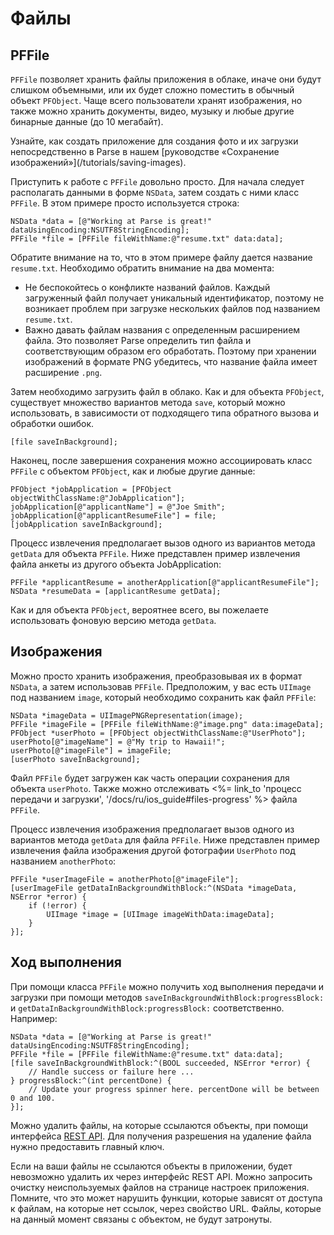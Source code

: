 # Файлы

## PFFile

`PFFile` позволяет хранить файлы приложения в облаке, иначе они будут слишком объемными, или их будет сложно поместить в обычный объект `PFObject`. Чаще всего пользователи хранят изображения, но также можно хранить документы, видео, музыку и любые другие бинарные данные (до 10 мегабайт).

<div class="callout_green">
  Узнайте, как создать приложение для создания фото и их загрузки непосредственно в Parse в нашем [руководстве «Сохранение изображений»](/tutorials/saving-images).
</div>

Приступить к работе с `PFFile` довольно просто. Для начала следует располагать данными в форме `NSData`, затем создать с ними класс `PFFile`. В этом примере просто используется строка:

```objc
NSData *data = [@"Working at Parse is great!" dataUsingEncoding:NSUTF8StringEncoding];
PFFile *file = [PFFile fileWithName:@"resume.txt" data:data];
```

Обратите внимание на то, что в этом примере файлу дается название `resume.txt`. Необходимо обратить внимание на два момента: 

*   Не беспокойтесь о конфликте названий файлов. Каждый загруженный файл получает уникальный идентификатор, поэтому не возникает проблем при загрузке нескольких файлов под названием `resume.txt`.
*   Важно давать файлам названия с определенным расширением файла. Это позволяет Parse определить тип файла и соответствующим образом его обработать. Поэтому при хранении изображений в формате PNG убедитесь, что название файла имеет расширение `.png`.

Затем необходимо загрузить файл в облако. Как и для объекта `PFObject`, существует множество вариантов метода `save`, который можно использовать, в зависимости от подходящего типа обратного вызова и обработки ошибок.

```objc
[file saveInBackground];
```

Наконец, после завершения сохранения можно ассоциировать класс `PFFile` с объектом `PFObject`, как и любые другие данные:

```objc
PFObject *jobApplication = [PFObject objectWithClassName:@"JobApplication"];
jobApplication[@"applicantName"] = @"Joe Smith";
jobApplication[@"applicantResumeFile"] = file;
[jobApplication saveInBackground];
```

Процесс извлечения предполагает вызов одного из вариантов метода `getData` для объекта `PFFile`. Ниже представлен пример извлечения файла анкеты из другого объекта JobApplication:

```objc
PFFile *applicantResume = anotherApplication[@"applicantResumeFile"];
NSData *resumeData = [applicantResume getData];
```

Как и для объекта `PFObject`, вероятнее всего, вы пожелаете использовать фоновую версию метода `getData`.

## Изображения

Можно просто хранить изображения, преобразовывая их в формат `NSData`, а затем использовав `PFFile`. Предположим, у вас есть `UIImage` под названием `image`, который необходимо сохранить как файл `PFFile`:

```objc
NSData *imageData = UIImagePNGRepresentation(image);
PFFile *imageFile = [PFFile fileWithName:@"image.png" data:imageData];
PFObject *userPhoto = [PFObject objectWithClassName:@"UserPhoto"];
userPhoto[@"imageName"] = @"My trip to Hawaii!";
userPhoto[@"imageFile"] = imageFile;
[userPhoto saveInBackground];
```

Файл `PFFile` будет загружен как часть операции сохранения для объекта `userPhoto`. Также можно отслеживать <%= link_to 'процесс передачи и загрузки', '/docs/ru/ios_guide#files-progress' %> файла `PFFile`.

Процесс извлечения изображения предполагает вызов одного из вариантов метода `getData` для файла `PFFile`. Ниже представлен пример извлечения файла изображения другой фотографии `UserPhoto` под названием `anotherPhoto`:

```objc
PFFile *userImageFile = anotherPhoto[@"imageFile"];
[userImageFile getDataInBackgroundWithBlock:^(NSData *imageData, NSError *error) {
    if (!error) {
        UIImage *image = [UIImage imageWithData:imageData];
    }
}];
```

## Ход выполнения

При помощи класса `PFFile` можно получить ход выполнения передачи и загрузки при помощи методов `saveInBackgroundWithBlock:progressBlock:` и `getDataInBackgroundWithBlock:progressBlock:` соответственно. Например:

```objc
NSData *data = [@"Working at Parse is great!" dataUsingEncoding:NSUTF8StringEncoding];
PFFile *file = [PFFile fileWithName:@"resume.txt" data:data];
[file saveInBackgroundWithBlock:^(BOOL succeeded, NSError *error) {
    // Handle success or failure here ... 
} progressBlock:^(int percentDone) {
    // Update your progress spinner here. percentDone will be between 0 and 100.
}];
```

Можно удалить файлы, на которые ссылаются объекты, при помощи интерфейса [REST API](/docs/rest#files-deleting). Для получения разрешения на удаление файла нужно предоставить главный ключ.

Если на ваши файлы не ссылаются объекты в приложении, будет невозможно удалить их через интерфейс REST API. Можно запросить очистку неиспользуемых файлов на странице настроек приложения. Помните, что это может нарушить функции, которые зависят от доступа к файлам, на которые нет ссылок, через свойство URL. Файлы, которые на данный момент связаны с объектом, не будут затронуты.

